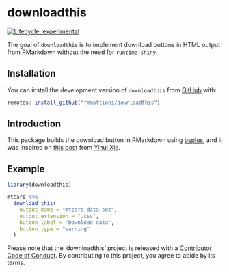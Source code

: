 
<!-- README.md is generated from README.Rmd. Please edit that file -->

# downloadthis

<!-- badges: start -->

[![Lifecycle:
experimental](https://img.shields.io/badge/lifecycle-experimental-orange.svg)](https://www.tidyverse.org/lifecycle/#experimental)
<!-- badges: end -->

The goal of `downloadthis` is to implement download buttons in HTML
output from RMarkdown without the need for `runtime:shiny`.

## Installation

You can install the development version of `downloadthis` from
[GitHub](https://github.com/) with:

``` r
remotes::install_github("fmmattioni/downloadthis")
```

## Introduction

This package builds the download button in RMarkdown using
[bsplus](https://github.com/ijlyttle/bsplus), and it was inspired on
[this post](https://yihui.org/en/2018/07/embed-file/) from [Yihui
Xie](https://github.com/yihui).

## Example

``` r
library(downloadthis)

mtcars %>% 
  download_this(
    output_name = "mtcars data set",
    output_extension = ".csv",
    button_label = "Download data",
    button_type = "warning"
  )
```

Please note that the ‘downloadthis’ project is released with a
[Contributor Code of Conduct](CODE_OF_CONDUCT.md). By contributing to
this project, you agree to abide by its terms.
